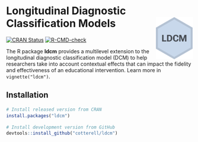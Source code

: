 
<!-- README.md is generated from README.Rmd. Please edit that file -->

# Longitudinal Diagnostic Classification Models <img src="man/figures/logo.png" alt="LDCM logo" align="right" width="100" />

<!-- badges: start -->

<a href="https://cran.r-project.org/package=ldcm"
class="pkgdown-release"><img
src="https://www.r-pkg.org/badges/version/ldcm" alt="CRAN Status" /></a>
[![R-CMD-check](https://github.com/cotterell/ldcm/actions/workflows/check-standard.yaml/badge.svg)](https://github.com/cotterell/ldcm/actions/workflows/check-standard.yaml)
<!-- badges: end -->

The R package **ldcm** provides a multilevel extension to the
longitudinal diagnostic classification model (DCM) to help researchers
take into account contextual effects that can impact the fidelity and
effectiveness of an educational intervention. Learn more in
`vignette("ldcm")`.

## Installation

<div class=".pkgdown-release">

``` r
# Install released version from CRAN
install.packages("ldcm")
```

</div>

<div class=".pkgdown-devel">

``` r
# Install development version from GitHub
devtools::install_github("cotterell/ldcm")
```

</div>
